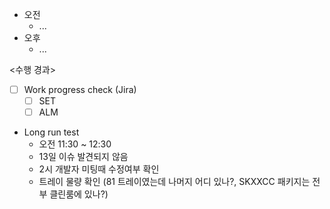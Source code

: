 - 오전
	- ...
- 오후
	- ...

<수행 경과>
- [ ] Work progress check (Jira)
	- [ ] SET
	- [ ] ALM

- Long run test
	- 오전 11:30 ~ 12:30
	- 13일 이슈 발견되지 않음
	- 2시 개발자 미팅때 수정여부 확인
	- 트레이 물량 확인 (81 트레이였는데 나머지 어디 있나?, SKXXCC 패키지는 전부 클린룸에 있나?)